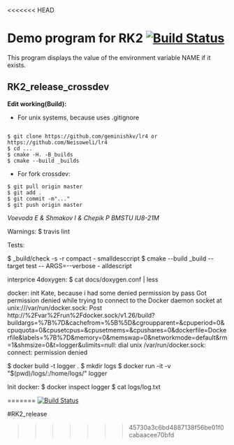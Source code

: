 <<<<<<< HEAD
#  Demo program for RK2 [![Build Status](https://travis-ci.org/Neisoweli/lr4.svg?branch=master)](https://travis-ci.org/Neisoweli/lr4)

This program displays the value of the environment variable NAME if it exists. 


## RK2_release_crossdev

**Edit working(Build):**
- For unix systems, because uses .gitignore 
```ShellSession

$ git clone https://github.com/geminishkv/lr4 or https://github.com/Neisoweli/lr4
$ cd ...
$ cmake -H. -B_builds
$ cmake --build _builds
```
- For fork crossdev:
```ShellSession 
$ git pull origin master
$ git add .
$ git commit -m"..."
$ git push origin master
```

*Voevoda E & Shmakov I & Chepik P
BMSTU IU8-21M*

Warnings:
$ travis lint

Tests:

$ _build/check -s -r compact - smalldesccript
$ cmake --build _build --target test -- ARGS=--verbose - alldescript

interprice 4doxygen:
$ cat docs/doxygen.conf | less

docker: init Kate, because i had some denied permission by pass
Got permission denied while trying to connect to the Docker daemon socket at unix:///var/run/docker.sock: Post http://%2Fvar%2Frun%2Fdocker.sock/v1.26/build?buildargs=%7B%7D&cachefrom=%5B%5D&cgroupparent=&cpuperiod=0&cpuquota=0&cpusetcpus=&cpusetmems=&cpushares=0&dockerfile=Dockerfile&labels=%7B%7D&memory=0&memswap=0&networkmode=default&rm=1&shmsize=0&t=logger&ulimits=null: dial unix /var/run/docker.sock: connect: permission denied

$ docker build -t logger .
$ mkdir logs
$ docker run -it -v "$(pwd)/logs/:/home/logs/" logger


Init docker:
$ docker inspect logger
$ cat logs/log.txt

=======
[![Build Status](https://travis-ci.org/geminishkv/rk2.svg?branch=master)](https://travis-ci.org/geminishkv/rk2)


#RK2_release
>>>>>>> 45730a3c6bd4887138f56be01f0cabaacee70bfd
